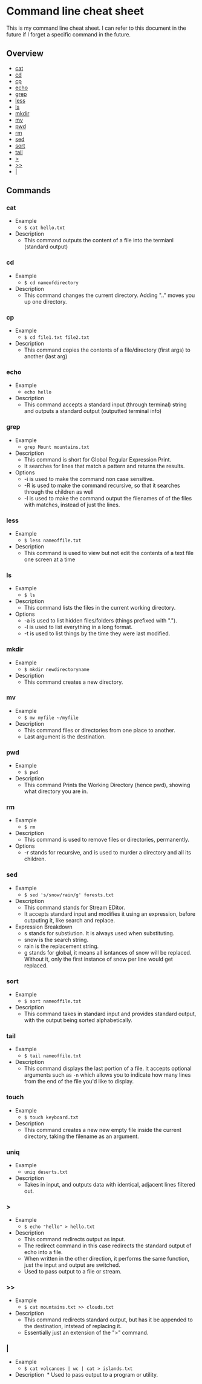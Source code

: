 # Command line cheat sheet

This is my command line cheat sheet. I can refer to this document in the future if I forget a specific command in the future.

## Overview
* [cat](#cat)
* [cd](#cd)
* [cp](#cp)
* [echo](#echo)
* [grep](#grep)
* [less](#less)
* [ls](#ls)
* [mkdir](#mkdir)
* [mv](#mv)
* [pwd](#pwd)
* [rm](#rm)
* [sed](#sed)
* [sort]($sort)
* [tail](#tail)
* [>](#>)
* [>>](#>)
* [|](#|)


## Commands
### cat
* Example
  * `$ cat hello.txt`
* Description
  * This command outputs the content of a file into the termianl (standard output)
### cd
* Example
  * `$ cd nameofdirectory`
* Description
  * This command changes the current directory. Adding ".." moves you up one directory.
### cp
* Example
  * `$ cd file1.txt file2.txt`
* Description
  * This command copies the contents of a file/directory (first args) to another (last arg)
### echo
* Example
  * `echo hello`
* Description
  * This command accepts a standard input (through terminal) string and outputs a standard output (outputted terminal info)
### grep
* Example
  * `grep Mount mountains.txt`
* Description
  * This command is short for Global Regular Expression Print.
  * It searches for lines that match a pattern and returns the results.
* Options
  * -i is used to make the command non case sensitive.
  * -R is used to make the command recursive, so that it searches through the children as well
  * -l is used to make the command output the filenames of of the files with matches, instead of just the lines.
### less
* Example
  * `$ less nameoffile.txt`
* Description
  * This command is used to view but not edit the contents of a text file one screen at a time
### ls
* Example
  * `$ ls`
* Description
  * This command lists the files in the current working directory.
* Options
  * -a is used to list hidden files/folders (things prefixed with ".").
  * -l is used to list everything in a long format.
  * -t is used to list things by the time they were last modified.
### mkdir
* Example
  * `$ mkdir newdirectoryname`
* Description
  * This command creates a new directory.
### mv
* Example
  * `$ mv myfile ~/myfile`
* Description
  * This command files or directories from one place to another. 
  * Last argument is the destination.
### pwd
* Example
  * `$ pwd`
* Description
  * This command Prints the Working Directory (hence pwd), showing what directory you are in.
### rm
* Example
  * `$ rm`
* Description
  * This command is used to remove files or directories, permanently.
* Options
  * -r stands for recursive, and is used to murder a directory and all its children.
### sed
* Example
  * `$ sed 's/snow/rain/g' forests.txt`
* Description
  * This command stands for Stream EDitor. 
  * It accepts standard input and modifies it using an expression, before outputing it, like search and replace.
* Expression Breakdown
  * s stands for substiution. It is always used when substituting.
  * snow is the search string.
  * rain is the replacement string.
  * g stands for global, it means all isntances of snow will be replaced. Without it, only the first instance of snow per line would get replaced.
### sort
* Example
  * `$ sort nameoffile.txt`
* Description
  * This command takes in standard input and provides standard output, with the output being sorted alphabetically.
### tail
* Example
  * `$ tail nameoffile.txt`
* Description
  * This command displays the last portion of a file. It accepts optional arguments such as `-n` which allows you to indicate how many lines from the end of the file you'd like to display.
### touch
* Example
  * `$ touch keyboard.txt`
* Description
  * This command creates a new new empty file inside the current directory, taking the filename as an argument.
### uniq
* Example
  * `uniq deserts.txt`
* Description
  * Takes in input, and outputs data with identical, adjacent lines filtered out.
### >
* Example
  * `$ echo "hello" > hello.txt`
* Description
  * This command redirects output as input.
  * The redirect command in this case redirects the standard output of echo into a file.
  * When written in the other direction, it performs the same function, just the input and output are switched.
  * Used to pass output to a file or stream.
### >>
* Example
  * `$ cat mountains.txt >> clouds.txt`
* Description
  * This command redirects standard output, but has it be appended to the destination, intstead of replacing it.
   * Essentially just an extension of the ">" command.
### |
* Example
  * `$ cat volcanoes | wc | cat > islands.txt`
* Description
  * Used to pass output to a program or utility.
    
